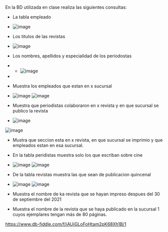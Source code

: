 En la BD utilizada en clase realiza las siguientes consultas:

* La tabla empleado
* ![image](https://user-images.githubusercontent.com/104279687/172027937-5142d43d-92e8-4d80-a0f9-8f0b8d7eb2b2.png)

* Los titulos de las revistas
* ![image](https://user-images.githubusercontent.com/104279687/172028270-da7dedff-530b-4f65-8ef3-97ff8381d70b.png)



* Los nombres, apellidos y especialidad de los periodostas
* * ![image](https://user-images.githubusercontent.com/104279687/172028068-edd19a1b-c372-4ec5-89a8-f3d1708cbfff.png)
* 
* Muestra los empleados que estan en x sucursal
* ![image](https://user-images.githubusercontent.com/104279687/172028762-96c791c3-eb0a-4f0a-8989-29f2ade3f9c6.png)
![image](https://user-images.githubusercontent.com/104279687/172028771-da9859c4-20c9-4164-baad-7a2dcef6c5ae.png)

* Muestra que periodistas colaboraron en x revista y en que sucursal se publico la revista
* ![image](https://user-images.githubusercontent.com/104279687/172029662-92543e37-e40c-420f-bff2-2dc478f555ea.png)

![image](https://user-images.githubusercontent.com/104279687/172029669-e30336b8-a085-44b9-b274-ff53c102f83f.png)

* Mustra que seccion esta en x revista, en que sucursal se imprimio y que empleados estan en esa sucursal.


* En la tabla peridistas muestra solo los que escriban sobre cine
* ![image](https://user-images.githubusercontent.com/104279687/173207352-d135bb2f-a207-44d8-9c67-5d8445919bd3.png)
![image](https://user-images.githubusercontent.com/104279687/173207356-8f2befcf-8164-4d07-a09e-9ee5e1778067.png)


* De la tabla revistas muestra las que sean de publicacion quincenal
* ![image](https://user-images.githubusercontent.com/104279687/173207427-e87e6380-d88b-4747-93e3-98b8aa02bf93.png)
![image](https://user-images.githubusercontent.com/104279687/173207433-a61c570e-53fe-4f07-a82c-af5ca746d11a.png)

* Muestra el nombre de ka revista que se hayan impreso despues del 30 de septiembre del 2021
* Muestra el nombre de la revista que se haya publicado en la sucursal 1 cuyos ejemplares tengan más de 80 páginas.

https://www.db-fiddle.com/f/iAUjGLoFoHtam2pK68Xh1B/1

